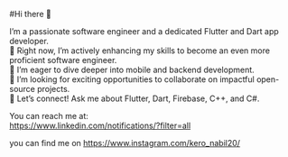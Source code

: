 #Hi there 👋 




I’m a passionate software engineer and a dedicated Flutter and Dart app developer.  
🔭 Right now, I’m actively enhancing my skills to become an even more proficient software engineer.  
🌱 I’m eager to dive deeper into mobile and backend development.  
👯 I’m looking for exciting opportunities to collaborate on impactful open-source projects.  
💬 Let’s connect! Ask me about Flutter, Dart, Firebase, C++, and C#.  

You can reach me at:  
https://www.linkedin.com/notifications/?filter=all
 
you can find me on
https://www.instagram.com/kero_nabil20/
